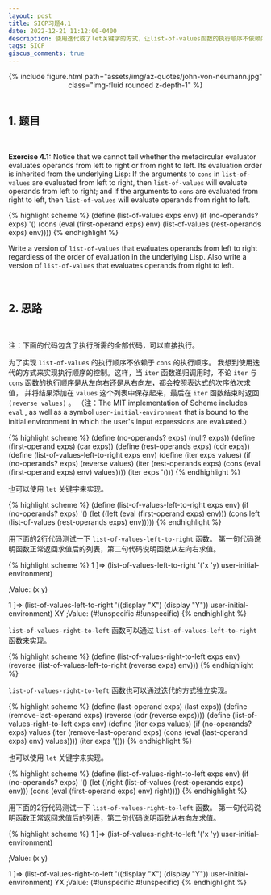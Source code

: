 ```yaml
---
layout: post
title: SICP习题4.1
date: 2022-12-21 11:12:00-0400
description: 使用迭代或了let关键字的方式，让list-of-values函数的执行顺序不依赖内部函数cons的执行顺序。
tags: SICP
giscus_comments: true
---
```


<div class="row mt-3">
    <div class="col-sm mt-3 mt-md-0" style="text-align:center;">
        {% include figure.html path="assets/img/az-quotes/john-von-neumann.jpg" class="img-fluid rounded z-depth-1" %}
    </div>
</div>

<br/>

## 1. 题目

<br/>

**Exercise 4.1:** Notice that we cannot tell whether the metacircular evaluator evaluates operands from left to right or from right to left. Its evaluation order is inherited from the underlying Lisp: If the arguments to `cons` in `list-of-values` are evaluated from left to right, then `list-of-values` will evaluate operands from left to right; and if the arguments to `cons` are evaluated from right to left, then `list-of-values` will evaluate operands from right to left.

{% highlight scheme %}
(define (list-of-values exps env)
  (if (no-operands? exps)
      '()
      (cons (eval (first-operand exps) env)
            (list-of-values (rest-operands exps) env))))
{% endhighlight %}

Write a version of `list-of-values` that evaluates operands from left to right regardless of the order of evaluation in the underlying Lisp. Also write a version of `list-of-values` that evaluates operands from right to left.

<br/>

## 2. 思路

<br/>

注：下面的代码包含了执行所需的全部代码，可以直接执行。

为了实现 `list-of-values` 的执行顺序不依赖于 `cons` 的执行顺序。 我想到使用迭代的方式来实现执行顺序的控制。这样，当 `iter` 函数递归调用时，不论 `iter` 与 `cons` 函数的执行顺序是从左向右还是从右向左，都会按照表达式的次序依次求值， 并将结果添加在 `values` 这个列表中保存起来，最后在 `iter` 函数结束时返回 `(reverse values)` 。 （注：The MIT implementation of Scheme includes `eval` , as well as a symbol `user-initial-environment` that is bound to the initial environment in which the user's input expressions are evaluated.） 

{% highlight scheme %}
(define (no-operands? exps) (null? exps))
(define (first-operand exps) (car exps))
(define (rest-operands exps) (cdr exps))
(define (list-of-values-left-to-right exps env)
  (define (iter exps values)
    (if (no-operands? exps)
        (reverse values)
        (iter (rest-operands exps)
              (cons (eval (first-operand exps) env) values))))
  (iter exps '()))
{% endhighlight %}

也可以使用 `let` 关键字来实现。

{% highlight scheme %}
(define (list-of-values-left-to-right exps env) 
  (if (no-operands? exps)
      '()
      (let ((left (eval (first-operand exps) env)))
    	(cons left (list-of-values (rest-operands exps) env)))))
{% endhighlight %}

用下面的2行代码测试一下 `list-of-values-left-to-right` 函数。 第一句代码说明函数正常返回求值后的列表，第二句代码说明函数从左向右求值。 

{% highlight scheme %}
1 ]=> (list-of-values-left-to-right '('x 'y) user-initial-environment)

;Value: (x y)
	      
1 ]=> (list-of-values-left-to-right '((display "X") (display "Y")) user-initial-environment)
XY
;Value: (#!unspecific #!unspecific)
{% endhighlight %}

`list-of-values-right-to-left` 函数可以通过 `list-of-values-left-to-right` 函数来实现。 

{% highlight scheme %}
(define (list-of-values-right-to-left exps env)
  (reverse (list-of-values-left-to-right (reverse exps) env)))
{% endhighlight %}

`list-of-values-right-to-left` 函数也可以通过迭代的方式独立实现。 

{% highlight scheme %}
(define (last-operand exps) (last exps))
(define (remove-last-operand exps)
  (reverse (cdr (reverse exps))))
(define (list-of-values-right-to-left exps env)
  (define (iter exps values)
    (if (no-operands? exps)
        values
        (iter (remove-last-operand exps)
              (cons (eval (last-operand exps) env) values))))
  (iter exps '()))
{% endhighlight %}

也可以使用 `let` 关键字来实现。

{% highlight scheme %}
(define (list-of-values-right-to-left exps env) 
  (if (no-operands? exps)
      '()
      (let ((right (list-of-values (rest-operands exps) env)))
    	(cons (eval (first-operand exps) env) right))))
{% endhighlight %}

用下面的2行代码测试一下 `list-of-values-right-to-left` 函数。 第一句代码说明函数正常返回求值后的列表，第二句代码说明函数从右向左求值。 

{% highlight scheme %}
1 ]=> (list-of-values-right-to-left '('x 'y) user-initial-environment)

;Value: (x y)

1 ]=> (list-of-values-right-to-left '((display "X") (display "Y")) user-initial-environment)
YX
;Value: (#!unspecific #!unspecific)
{% endhighlight %}

